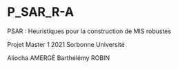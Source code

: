# P_SAR_R-A

PSAR : Heuristiques pour la construction de MIS robustes

Projet Master 1 2021 Sorbonne Université

Aliocha AMERGÉ
Barthélémy ROBIN
